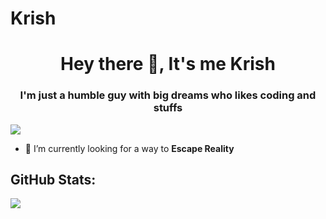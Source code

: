 # Krish

<h1 align="center">Hey there 👋, It's me Krish</h1>
<h3 align="center">I'm just a humble  guy with big dreams who likes coding and stuffs</h3>

[![](https://visitcount.itsvg.in/api?id=MoonWalker440&label=Profile%20Views&icon=0&pretty=false)](https://visitcount.itsvg.in)

- 🔭 I’m currently looking for a way to **Escape Reality**

## GitHub Stats:
![](https://github-readme-streak-stats.herokuapp.com/?user=MoonWalker440&theme=chartreuse-dark&hide_border=true)<br/>